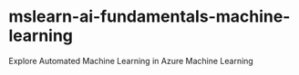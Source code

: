 # mslearn-ai-fundamentals-machine-learning
Explore Automated Machine Learning in Azure Machine Learning
